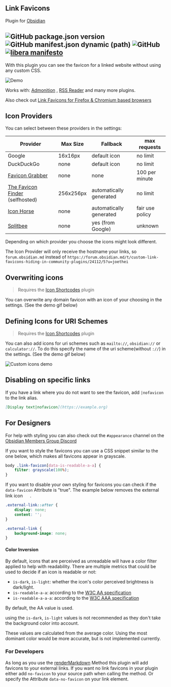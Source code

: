 ## Link Favicons

Plugin for [Obsidian](https://obsidian.md)

![GitHub package.json version](https://img.shields.io/github/package-json/v/joethei/obsidian-link-favicon)
![GitHub manifest.json dynamic (path)](https://img.shields.io/github/manifest-json/minAppVersion/joethei/obsidian-link-favicon?label=lowest%20supported%20app%20version)
![GitHub](https://img.shields.io/github/license/joethei/obsidian-link-favicon)
[![libera manifesto](https://img.shields.io/badge/libera-manifesto-lightgrey.svg)](https://liberamanifesto.com)
---

With this plugin you can see the favicon for a linked website without using any custom CSS.

![Demo](https://i.joethei.space/Obsidian_zWTByulHmW.png)

Works with: [Admonition](https://github.com/valentine195/obsidian-admonition)
, [RSS Reader](https://github.com/joethei/obsidian-rss) and many more plugins.

Also check out [Link Favicons for Firefox & Chromium based browsers](https://github.com/joethei/browser-favicon-links)

## Icon Providers
You can select between these providers in the settings:

| Provider                                                           | Max Size  | Fallback                | max requests    |
|--------------------------------------------------------------------|-----------|-------------------------|-----------------|
| Google                                                             | 16x16px   | default icon            | no limit️       |
| DuckDuckGo                                                         | none      | default icon            | no limit        |
| [Favicon Grabber](https://favicongrabber.com/)                     | none      | none                    | 100 per minute  | 
| [The Favicon Finder](https://github.com/mat/besticon) (selfhosted) | 256x256px | automatically generated | no limit️       |
| [Icon Horse](https://icon.horse/)                                  | none      | automatically generated | fair use policy |
| [Splitbee](https://github.com/splitbee/favicon-resolver)           | none      | yes (from Google)       | unknown         |

Depending on which provider you choose the icons might look different.

The Icon Provider will only receive the hostname your links, so `forum.obsidian.md` instead
of `https://forum.obsidian.md/t/custom-link-favicons-hiding-in-community-plugins/24112/5?u=joethei`


## Overwriting icons
> Requires the [Icon Shortcodes](https://github.com/aidenlx/obsidian-icon-shortcodes) plugin

You can overwrite any domain favicon with an icon of your choosing in the settings.
(See the demo gif below)

## Defining Icons for URI Schemes
> Requires the [Icon Shortcodes](https://github.com/aidenlx/obsidian-icon-shortcodes) plugin

You can also add icons for uri schemes such as `mailto://`, `obsidian://` or `calculator://`.
To do this specify the name of the uri scheme(without `://`) in the settings.
(See the demo gif below)

![Custom icons demo](https://i.joethei.space/IJkX7xvrUB.gif)

## Disabling on specific links
If you have a link where you do not want to see the favicon, add `|nofavicon` to the link alias.
```md
[Display text|nofavicon](https://example.org)
```

## For Designers
For help with styling you can also check out the `#appearance` channel on
the [Obsidian Members Group Discord](https://obsidian.md/community)

If you want to style the favicons you can use a CSS snippet similar to the one below, which makes all favicons appear in
grayscale.

```css
body .link-favicon[data-is-readable-a-a] {
	filter: grayscale(100%);
}
```

If you want to disable your own styling for favicons you can check if the `data-favicon` Attribute is "true". The
example below removes the external link
icon <img src="https://upload.wikimedia.org/wikipedia/commons/thumb/6/6a/External_link_font_awesome.svg/240px-External_link_font_awesome.svg.png" height="15px">
.

```css
.external-link::after {
	display: none;
	content: '';
}

.external-link {
	background-image: none;
}
```

#### Color Inversion

By default, icons that are perceived as unreadable will have a color filter applied to help with readability.
There are multiple metrics that could be used to decide if an icon is readable or not:
- `is-dark`, `is-light`: whether the icon's color perceived brightness is dark/light.
- `is-readable-a-a`: according to the [W3C AA specification](https://www.w3.org/TR/UNDERSTANDING-WCAG20/visual-audio-contrast-contrast.html)
- `is-readable-a-a-a`: according to the [W3C AAA specification](https://www.w3.org/TR/UNDERSTANDING-WCAG20/visual-audio-contrast7.html)

By default, the AA value is used.

using the `is-dark`, `is-light` values is not recommended as they don't take the background color into account.

These values are calculated from the average color.
Using the most dominant color would be more accurate, but is not implemented currently.

### For Developers

As long as you use
the [renderMarkdown](https://marcus.se.net/obsidian-plugin-docs/api/classes/MarkdownRenderer#rendermarkdown)
Method this plugin will add favicons to your external links.
If you want no link favicons in your plugin either add `no-favicon` to your source path when calling the method.
Or specify the Attribute `data-no-favicon` on your link element.
